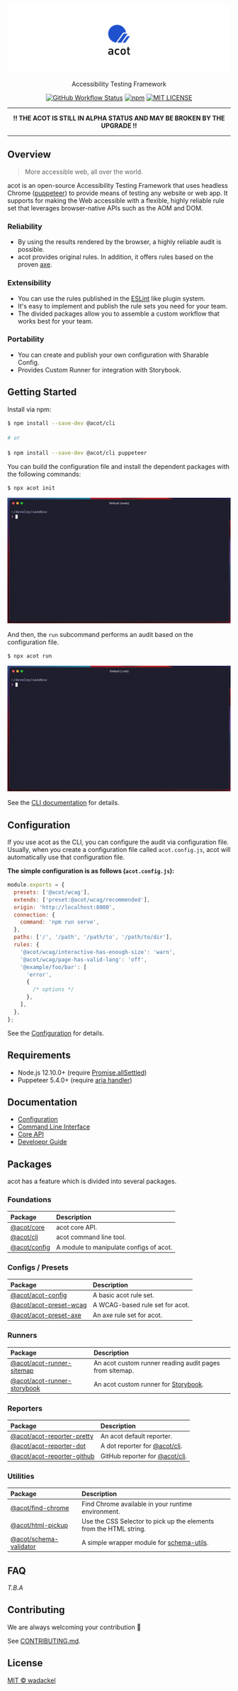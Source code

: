 ![acot](docs/assets/repository-header.png)

<p align="center">
  Accessibility Testing Framework
</p>

<p align="center">
  <a href="https://github.com/acot-a11y/acot/actions?workflow=CI"><img src="https://img.shields.io/github/workflow/status/acot-a11y/acot/CI?logo=github&style=flat-square" alt="GitHub Workflow Status" /></a>
  <a href="https://www.npmjs.com/package/@acot/cli"><img src="https://img.shields.io/npm/v/@acot/cli?style=flat-square" alt="npm" /></a>
  <a href="./LICENSE"><img src="https://img.shields.io/github/license/acot-a11y/acot?label=license&style=flat-square" alt="MIT LICENSE" /></a>
</p>

---

<p align="center">
  <strong>!! THE ACOT IS STILL IN ALPHA STATUS AND MAY BE BROKEN BY THE UPGRADE !!</strong>
</p>

---

## Overview

> More accessible web, all over the world.

acot is an open-source Accessibility Testing Framework that uses headless Chrome ([puppeteer](https://github.com/puppeteer/puppeteer)) to provide means of testing any website or web app. It supports for making the Web accessible with a flexible, highly reliable rule set that leverages browser-native APIs such as the AOM and DOM.

### Reliability

- By using the results rendered by the browser, a highly reliable audit is possible.
- acot provides original rules. In addition, it offers rules based on the proven [axe](https://github.com/dequelabs/axe-core).

### Extensibility

- You can use the rules published in the [ESLint](https://eslint.org/) like plugin system.
- It's easy to implement and publish the rule sets you need for your team.
- The divided packages allow you to assemble a custom workflow that works best for your team.

### Portability

- You can create and publish your own configuration with Sharable Config.
- Provides Custom Runner for integration with Storybook.

## Getting Started

Install via npm:

```bash
$ npm install --save-dev @acot/cli

# or

$ npm install --save-dev @acot/cli puppeteer
```

You can build the configuration file and install the dependent packages with the following commands:

```bash
$ npx acot init
```

![Running acot init command](./docs/assets/acot-init.gif)

And then, the `run` subcommand performs an audit based on the configuration file.

```bash
$ npx acot run
```

![Running acot run command](./docs/assets/acot-run.gif)

See the [CLI documentation](./packages/cli) for details.

## Configuration

If you use acot as the CLI, you can configure the audit via configuration file.  
Usually, when you create a configuration file called `acot.config.js`, acot will automatically use that configuration file.

**The simple configuration is as follows (`acot.config.js`):**

```javascript
module.exports = {
  presets: ['@acot/wcag'],
  extends: ['preset:@acot/wcag/recommended'],
  origin: 'http://localhost:8000',
  connection: {
    command: 'npm run serve',
  },
  paths: ['/', '/path', '/path/to', '/path/to/dir'],
  rules: {
    '@acot/wcag/interactive-has-enough-size': 'warn',
    '@acot/wcag/page-has-valid-lang': 'off',
    '@example/foo/bar': [
      'error',
      {
        /* options */
      },
    ],
  },
};
```

See the [Configuration](./docs/configuration.md) for details.

## Requirements

- Node.js 12.10.0+ (require [Promise.allSettled](https://developer.mozilla.org/en-US/docs/Web/JavaScript/Reference/Global_Objects/Promise/allSettled))
- Puppeteer 5.4.0+ (require [aria handler](https://github.com/puppeteer/puppeteer/releases/tag/v5.4.0))

## Documentation

- [Configuration](./docs/configuration.md)
- [Command Line Interface](./packages/cli)
- [Core API](./packages/core)
- [Develoepr Guide](./docs/developer-guide/)

## Packages

acot has a feature which is divided into several packages.

### Foundations

| Package                            | Description                             |
| :--------------------------------- | :-------------------------------------- |
| [@acot/core](./packages/core/)     | acot core API.                          |
| [@acot/cli](./packages/cli/)       | acot command line tool.                 |
| [@acot/config](./packages/config/) | A module to manipulate configs of acot. |

### Configs / Presets

| Package                                                | Description                     |
| :----------------------------------------------------- | :------------------------------ |
| [@acot/acot-config](./packages/acot-config/)           | A basic acot rule set.          |
| [@acot/acot-preset-wcag](./packages/acot-preset-wcag/) | A WCAG-based rule set for acot. |
| [@acot/acot-preset-axe](./packages/acot-preset-axe/)   | An axe rule set for acot.       |

### Runners

| Package                                                          | Description                                                                      |
| :--------------------------------------------------------------- | :------------------------------------------------------------------------------- |
| [@acot/acot-runner-sitemap](./packages/acot-runner-sitemap/)     | An acot custom runner reading audit pages from sitemap.                          |
| [@acot/acot-runner-storybook](./packages/acot-runner-storybook/) | An acot custom runner for [Storybook](https://github.com/storybookjs/storybook). |

### Reporters

| Package                                                        | Description                                       |
| :------------------------------------------------------------- | :------------------------------------------------ |
| [@acot/acot-reporter-pretty](./packages/acot-reporter-pretty/) | An acot default reporter.                         |
| [@acot/acot-reporter-dot](./packages/acot-reporter-dot/)       | A dot reporter for [@acot/cli](./packages/cli/).  |
| [@acot/acot-reporter-github](./packages/acot-reporter-github/) | GitHub reporter for [@acot/cli](./packages/cli/). |

### Utilities

| Package                                                | Description                                                                          |
| :----------------------------------------------------- | :----------------------------------------------------------------------------------- |
| [@acot/find-chrome](./packages/find-chrome/)           | Find Chrome available in your runtime environment.                                   |
| [@acot/html-pickup](./packages/html-pickup/)           | Use the CSS Selector to pick up the elements from the HTML string.                   |
| [@acot/schema-validator](./packages/schema-validator/) | A simple wrapper module for [schema-utils](https://github.com/webpack/schema-utils). |

## FAQ

_T.B.A_

## Contributing

We are always welcoming your contribution :clap:

See [CONTRIBUTING.md](./CONTRIBUTING.md).

## License

[MIT © wadackel](./LICENSE)
